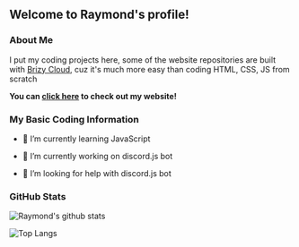 ## Welcome to Raymond's profile!

### About Me

I put my coding projects here, some of the website repositories are built with [Brizy Cloud](https://brizy.cloud/), cuz it's much more easy than coding HTML, CSS, JS from scratch

**You can [click here](https://raymond-1227.github.io) to check out my website!**

### My Basic Coding Information

- 🌱 I’m currently learning JavaScript

- 🔭 I’m currently working on discord.js bot

- 🤔 I’m looking for help with discord.js bot

### GitHub Stats

![Raymond's github stats](https://github-readme-stats.vercel.app/api?username=raymond-1227&theme=dark&show_icons=true)

![Top Langs](https://github-readme-stats.vercel.app/api/top-langs/?username=raymond-1227&theme=dark)
